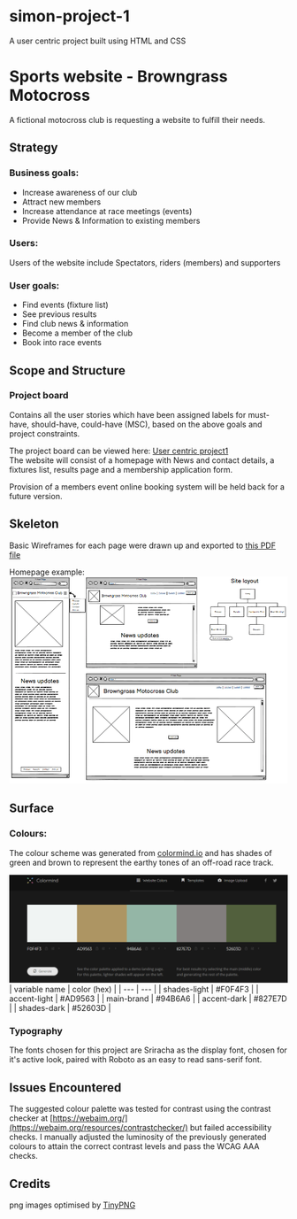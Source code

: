 # simon-project-1
A user centric project built using HTML and CSS
# Sports website - Browngrass Motocross
A fictional motocross club is requesting a website to fulfill their needs.
## Strategy
### Business goals:
- Increase awareness of our club
- Attract new members
- Increase attendance at race meetings (events)
- Provide News & Information to existing members
### Users:
Users of the website include Spectators, riders (members) and supporters
### User goals:
- Find events (fixture list)
- See previous results
- Find club news & information
- Become a member of the club
- Book into race events
## Scope and Structure
### Project board
Contains all the user stories which have been assigned labels for must-have, should-have, could-have (MSC), based on the above goals and project constraints.

The project board can be viewed here: [User centric project1](https://github.com/users/motogoatUK/projects/4)  
The website will consist of a homepage with News and contact details, a fixtures list, results page and a membership application form.

Provision of a members event online booking system will be held back for a future version.

## Skeleton
Basic Wireframes for each page were drawn up and exported to [this PDF file](assets/browngrass-wireframes-1.pdf)

Homepage example: ![Homepage wireframe](assets/images/browngrass-wireframe1-opt.png)
## Surface
### Colours:
The colour scheme was generated from [colormind.io](colormind.io) and has shades of green and brown to represent the earthy tones of an off-road race track.  


![Colour Swatch](assets/images/dc-p1-colourchart.png)
| variable name | color (hex) | 
| --- | --- | 
| shades-light  |	#F0F4F3 | 
| accent-light	| #AD9563 | 
| main-brand	|  #94B6A6 | 
| accent-dark	| #827E7D | 
| shades-dark	| #52603D  |

### Typography
The fonts chosen for this project are Sriracha as the display font, chosen for it's active look, paired with Roboto as an easy to read sans-serif font.

## Issues Encountered
The suggested colour palette was tested for contrast using the contrast checker at [https://webaim.org/](https://webaim.org/resources/contrastchecker/) but failed accessibility checks. I manually adjusted the luminosity of the previously generated colours to attain the correct contrast levels and pass the WCAG AAA checks.

## Credits

png images optimised by [TinyPNG](https://tinypng.com)
